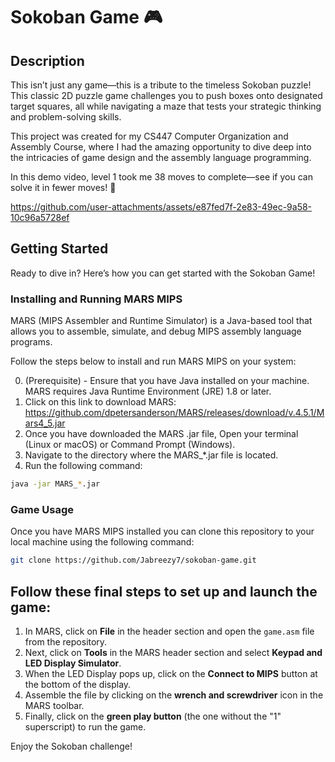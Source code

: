 # Sokoban Game 🎮

## Description
This isn’t just any game—this is a tribute to the timeless Sokoban puzzle! This classic 2D puzzle game challenges you to push boxes onto designated target squares, all while navigating a maze that tests your strategic thinking and problem-solving skills.

This project was created for my CS447 Computer Organization and Assembly Course, where I had the amazing opportunity to dive deep into the intricacies of game design and the assembly language programming. 

In this demo video, level 1 took me 38 moves to complete—see if you can solve it in fewer moves! 🧩

https://github.com/user-attachments/assets/e87fed7f-2e83-49ec-9a58-10c96a5728ef

## Getting Started

Ready to dive in? Here’s how you can get started with the Sokoban Game!

### Installing and Running MARS MIPS
MARS (MIPS Assembler and Runtime Simulator) is a Java-based tool that allows you to assemble, simulate, and debug MIPS assembly language programs. 

Follow the steps below to install and run MARS MIPS on your system:

0. (Prerequisite) - Ensure that you have Java installed on your machine. MARS requires Java Runtime Environment (JRE) 1.8 or later.
1. Click on this link to download MARS: https://github.com/dpetersanderson/MARS/releases/download/v.4.5.1/Mars4_5.jar
2. Once you have downloaded the MARS .jar file, Open your terminal (Linux or macOS) or Command Prompt (Windows).
3. Navigate to the directory where the MARS_*.jar file is located.
4. Run the following command:
```bash
java -jar MARS_*.jar

```

### Game Usage

Once you have MARS MIPS installed you can clone this repository to your local machine using the following command:

```bash
git clone https://github.com/Jabreezy7/sokoban-game.git
```

## Follow these final steps to set up and launch the game:
1. In MARS, click on **File** in the header section and open the `game.asm` file from the repository.
2. Next, click on **Tools** in the MARS header section and select **Keypad and LED Display Simulator**.
3. When the LED Display pops up, click on the **Connect to MIPS** button at the bottom of the display.
4. Assemble the file by clicking on the **wrench and screwdriver** icon in the MARS toolbar.
5. Finally, click on the **green play button** (the one without the "1" superscript) to run the game.

Enjoy the Sokoban challenge!



